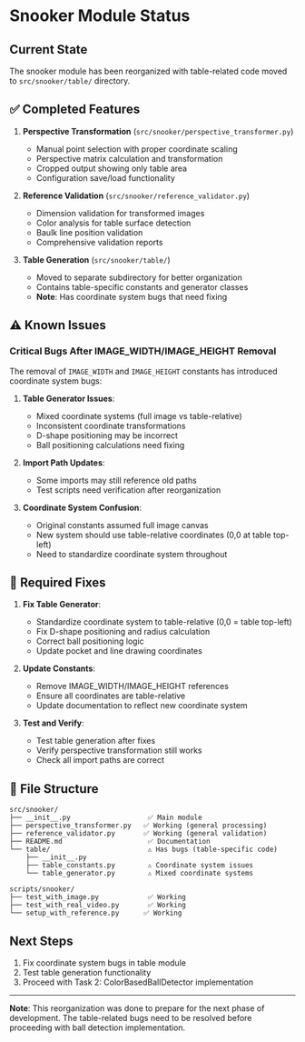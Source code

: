 # Snooker Module Status

## Current State

The snooker module has been reorganized with table-related code moved to `src/snooker/table/` directory.

## ✅ Completed Features

1. **Perspective Transformation** (`src/snooker/perspective_transformer.py`)
   - Manual point selection with proper coordinate scaling
   - Perspective matrix calculation and transformation
   - Cropped output showing only table area
   - Configuration save/load functionality

2. **Reference Validation** (`src/snooker/reference_validator.py`)
   - Dimension validation for transformed images
   - Color analysis for table surface detection
   - Baulk line position validation
   - Comprehensive validation reports

3. **Table Generation** (`src/snooker/table/`)
   - Moved to separate subdirectory for better organization
   - Contains table-specific constants and generator classes
   - **Note**: Has coordinate system bugs that need fixing

## ⚠️ Known Issues

### Critical Bugs After IMAGE_WIDTH/IMAGE_HEIGHT Removal

The removal of `IMAGE_WIDTH` and `IMAGE_HEIGHT` constants has introduced coordinate system bugs:

1. **Table Generator Issues**:
   - Mixed coordinate systems (full image vs table-relative)
   - Inconsistent coordinate transformations
   - D-shape positioning may be incorrect
   - Ball positioning calculations need fixing

2. **Import Path Updates**:
   - Some imports may still reference old paths
   - Test scripts need verification after reorganization

3. **Coordinate System Confusion**:
   - Original constants assumed full image canvas
   - New system should use table-relative coordinates (0,0 at table top-left)
   - Need to standardize coordinate system throughout

## 🔧 Required Fixes

1. **Fix Table Generator**:
   - Standardize coordinate system to table-relative (0,0 = table top-left)
   - Fix D-shape positioning and radius calculation
   - Correct ball positioning logic
   - Update pocket and line drawing coordinates

2. **Update Constants**:
   - Remove IMAGE_WIDTH/IMAGE_HEIGHT references
   - Ensure all coordinates are table-relative
   - Update documentation to reflect new coordinate system

3. **Test and Verify**:
   - Test table generation after fixes
   - Verify perspective transformation still works
   - Check all import paths are correct

## 📁 File Structure

```
src/snooker/
├── __init__.py                   ✅ Main module
├── perspective_transformer.py   ✅ Working (general processing)
├── reference_validator.py       ✅ Working (general validation)
├── README.md                     ✅ Documentation
└── table/                        ⚠️ Has bugs (table-specific code)
    ├── __init__.py
    ├── table_constants.py        ⚠️ Coordinate system issues
    └── table_generator.py        ⚠️ Mixed coordinate systems

scripts/snooker/
├── test_with_image.py            ✅ Working
├── test_with_real_video.py       ✅ Working
└── setup_with_reference.py      ✅ Working
```

## Next Steps

1. Fix coordinate system bugs in table module
2. Test table generation functionality
3. Proceed with Task 2: ColorBasedBallDetector implementation

---

**Note**: This reorganization was done to prepare for the next phase of development. The table-related bugs need to be resolved before proceeding with ball detection implementation.